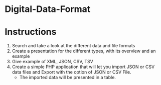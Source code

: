 # Digital-Data-Format

# Instructions
1. Search and take a look at the different data and file formats
2. Create a presentation for the different types, with its overview and an example
3. Give example of XML, JSON, CSV, TSV
4. Create a simple PHP application that will let you import JSON or CSV data files and Export with the option of JSON or CSV File.
   - The imported data will be presented in a table.

